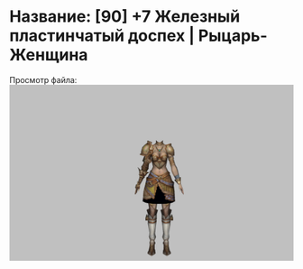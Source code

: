 # Название: [90] +7 Железный пластинчатый доспех | Рыцарь-Женщина

Просмотр файла:
![p010004.png](p010004.png)